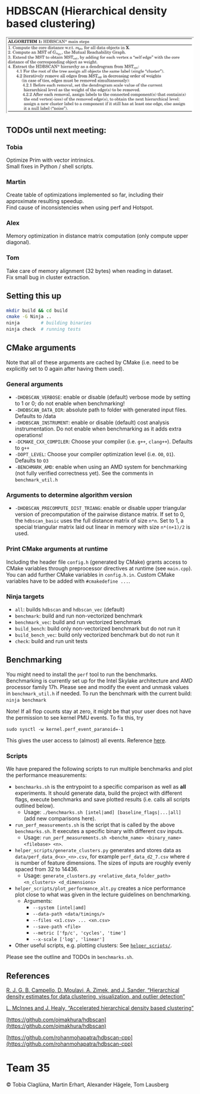 # HDBSCAN (Hierarchical density based clustering)

![main algo](doc/main-algo.png "Main algo outline")

## TODOs until next meeting:

### Tobia
Optimize Prim with vector intrinsics. \
Small fixes in Python / shell scripts.

### Martin
Create table of optimizations implemented so far, including their approximate resulting speedup. \
Find cause of inconsistencies when using perf and Hotspot.

### Alex
Memory optimization in distance matrix computation (only compute upper diagonal).

### Tom
Take care of memory alignment (32 bytes) when reading in dataset. \
Fix small bug in cluster extraction.

## Setting this up

```bash
mkdir build && cd build
cmake -G Ninja ..
ninja        # building binaries
ninja check  # running tests
```

## CMake arguments
Note that all of these arguments are cached by CMake (i.e. need to be explicitly set to 0 again after having them used).
### General arguments
* `-DHDBSCAN_VERBOSE`: enable or disable (default) verbose mode by setting to 1 or 0; do not enable when benchmarking!
* `-DHDBSCAN_DATA_DIR`: absolute path to folder with generated input files. Defaults to <project-dir>/data
* `-DHDBSCAN_INSTRUMENT`: enable or disable (default) cost analysis instrumentation. Do not enable when benchmarking as it adds extra operations!
* `-DCMAKE_CXX_COMPILER`: Choose your compiler (i.e. `g++`, `clang++`). Defaults to `g++`
* `-DOPT_LEVEL`: Choose your compiler optimization level (i.e. `O0`, `O1`). Defaults to `O3`
* `-BENCHMARK_AMD`: enable when using an AMD system for benchmarking (not fully verified correctness yet). See the comments in `benchmark_util.h`

### Arguments to determine algorithm version
* `-DHDBSCAN_PRECOMPUTE_DIST_TRIANG`: enable or disable upper triangular version of precomputation of the pairwise distance matrix. If set to 0, the `hdbscan_basic` uses the full distance matrix of size `n*n`. Set to 1, a special triangular matrix laid out linear in memory with size `n*(n+1)/2` is used.

### Print CMake arguments at runtime
Including the header file `config.h` (generated by CMake) grants access to CMake variables through preprocessor directives at runtime (see `main.cpp`).
You can add further CMake variables in `config.h.in`. Custom CMake variables have to be added with `#cmakedefine ...`.

### Ninja targets

* `all`: builds `hdbscan` and `hdbscan_vec` (default)
* `benchmark`: build and run non-vectorized benchmark
* `benchmark_vec`: build and run vectorized benchmark
* `build_bench`: build only non-vectorized benchmark but do not run it
* `build_bench_vec`: build only vectorized benchmark but do not run it
* `check`: build and run unit tests

## Benchmarking

You might need to install the `perf` tool to run the benchmarks.
Benchmarking is currently set up for the Intel Skylake architecture and AMD processor family 17h.
Please see and modify the event and unmask values in `benchmark_util.h` if needed. To run the benchmark with the current build: `ninja benchmark`

Note! If all flop counts stay at zero, it might be that your user does not have the permission to see kernel PMU events. To fix this, try
```
sudo sysctl -w kernel.perf_event_paranoid=-1
```
This gives the user access to (almost) all events.
Reference [here](https://www.kernel.org/doc/Documentation/sysctl/kernel.txt).

### Scripts
We have prepared the following scripts to run multiple benchmarks and plot the performance measurements:
  * `benchmarks.sh` is the entrypoint to a specific comparison as well as **all** experiments. It should generate data, build the project with different flags, execute benchmarks and save plotted results (i.e. calls all scripts outlined below).
    * Usage: `./benchmarks.sh [intel|amd] [baseline_flags|...|all]` (add new comparisons here).
  * ```run_perf_measurements.sh``` is the script that is called by the above `benchmarks.sh`. It executes a specific binary with different csv inputs.
    * Usage: `run_perf_measurements.sh <benchm_name> <binary_name> <filebase> <n>`. 
  * `helper_scripts/generate_clusters.py` generates and stores data as `data/perf_data_d<x>_<n>.csv`, for example `perf_data_d2_7.csv` where `d` is number of feature dimensions. The sizes of inputs are roughly evenly spaced from 32 to 14436.
    * Usage: `generate_clusters.py <relative_data_folder_path> <n_clusters> <d_dimensions>`
  * `helper_scripts/plot_performance_alt.py` creates a nice performance plot close to what was given in the lecture guidelines on benchmarking.
    * Arguments: 
      * `--system [intel|amd]`
      * `--data-path <data/timings/>`
      * `--files <x1.csv> ... <xn.csv>`
      * `--save-path <file>`
      * `--metric ['fp/c', 'cycles', 'time']`
      * `--x-scale ['log', 'linear']`
  * Other useful scripts, e.g. plotting clusters: See [`helper_scripts/`](helper_scripts).

Please see the outline and TODOs in `benchmarks.sh`.
## References

[R. J. G. B. Campello, D. Moulavi, A. Zimek, and J. Sander, “Hierarchical density estimates for data clustering, visualization, and outlier detection”](https://dl.acm.org/doi/pdf/10.1145/2733381)

[L. McInnes and J. Healy, “Accelerated hierarchical density based clustering”](https://arxiv.org/pdf/1705.07321.pdf)

[https://github.com/ojmakhura/hdbscan](https://github.com/ojmakhura/hdbscan)

[https://github.com/rohanmohapatra/hdbscan-cpp](https://github.com/rohanmohapatra/hdbscan-cpp)


# Team 35
© Tobia Claglüna, Martin Erhart, Alexander Hägele, Tom Lausberg
